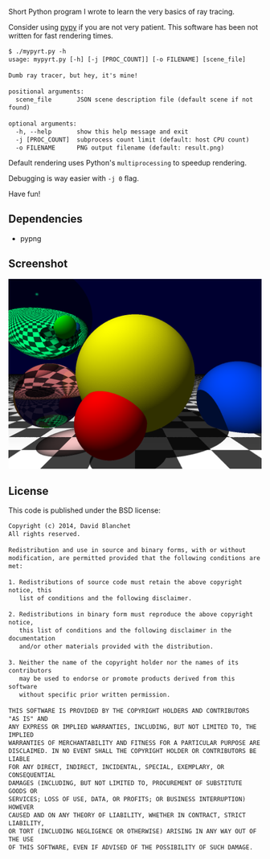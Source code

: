 Short Python program I wrote to learn the very basics of ray tracing.

Consider using [pypy](http://pypy.org/) if you are not very patient.
This software has been not written for fast rendering times.

   ````
   $ ./mypyrt.py -h
   usage: mypyrt.py [-h] [-j [PROC_COUNT]] [-o FILENAME] [scene_file]

   Dumb ray tracer, but hey, it's mine!

   positional arguments:
     scene_file       JSON scene description file (default scene if not found)

   optional arguments:
     -h, --help       show this help message and exit
     -j [PROC_COUNT]  subprocess count limit (default: host CPU count)
     -o FILENAME      PNG output filename (default: result.png)
   ````

Default rendering uses Python's `multiprocessing` to speedup rendering.

Debugging is way easier with `-j 0` flag.

Have fun!

Dependencies
------------

* pypng

Screenshot
----------

![screenshot](result.png)

License
-------

This code is published under the BSD license:

   ````
   Copyright (c) 2014, David Blanchet
   All rights reserved.

   Redistribution and use in source and binary forms, with or without
   modification, are permitted provided that the following conditions are met:

   1. Redistributions of source code must retain the above copyright notice, this
      list of conditions and the following disclaimer.

   2. Redistributions in binary form must reproduce the above copyright notice,
      this list of conditions and the following disclaimer in the documentation
      and/or other materials provided with the distribution.

   3. Neither the name of the copyright holder nor the names of its contributors
      may be used to endorse or promote products derived from this software
      without specific prior written permission.

   THIS SOFTWARE IS PROVIDED BY THE COPYRIGHT HOLDERS AND CONTRIBUTORS "AS IS" AND
   ANY EXPRESS OR IMPLIED WARRANTIES, INCLUDING, BUT NOT LIMITED TO, THE IMPLIED
   WARRANTIES OF MERCHANTABILITY AND FITNESS FOR A PARTICULAR PURPOSE ARE
   DISCLAIMED. IN NO EVENT SHALL THE COPYRIGHT HOLDER OR CONTRIBUTORS BE LIABLE
   FOR ANY DIRECT, INDIRECT, INCIDENTAL, SPECIAL, EXEMPLARY, OR CONSEQUENTIAL
   DAMAGES (INCLUDING, BUT NOT LIMITED TO, PROCUREMENT OF SUBSTITUTE GOODS OR
   SERVICES; LOSS OF USE, DATA, OR PROFITS; OR BUSINESS INTERRUPTION) HOWEVER
   CAUSED AND ON ANY THEORY OF LIABILITY, WHETHER IN CONTRACT, STRICT LIABILITY,
   OR TORT (INCLUDING NEGLIGENCE OR OTHERWISE) ARISING IN ANY WAY OUT OF THE USE
   OF THIS SOFTWARE, EVEN IF ADVISED OF THE POSSIBILITY OF SUCH DAMAGE.
   ````

